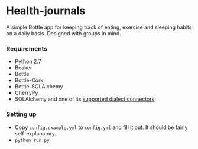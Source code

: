 Health-journals
===============

A simple Bottle app for keeping track of eating, exercise and sleeping habits on a daily basis. Designed with groups in mind.

### Requirements

* Python 2.7
* Beaker
* Bottle
* Bottle-Cork
* Bottle-SQLAlchemy
* CherryPy
* SQLAlchemy and one of its [supported dialect connectors](http://docs.sqlalchemy.org/en/rel_0_9/dialects/index.html)

### Setting up

* Copy `config.example.yml` to `config.yml` and fill it out. It should be fairly self-explanatory.
* `python run.py`
